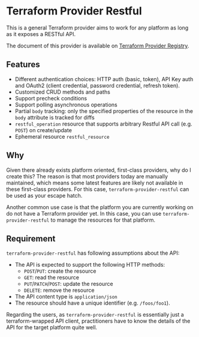 # Terraform Provider Restful

This is a general Terraform provider aims to work for any platform as long as it exposes a RESTful API.

The document of this provider is available on [Terraform Provider Registry](https://registry.terraform.io/providers/magodo/restful/latest/docs).

## Features

- Different authentication choices: HTTP auth (basic, token), API Key auth and OAuth2 (client credential, password credential, refresh token).
- Customized CRUD methods and paths
- Support precheck conditions
- Support polling asynchronous operations
- Partial `body` tracking: only the specified properties of the resource in the `body` attribute is tracked for diffs
- `restful_operation` resource that supports arbitrary Restful API call (e.g. `POST`) on create/update
- Ephemeral resource `restful_resource`

## Why

Given there already exists platform oriented, first-class providers, why do I create this? The reason is that most providers today are manually maintained, which means some latest features are likely not available in these first-class providers. For this case, `terraform-provider-restful` can be used as your escape hatch.

Another common use case is that the platform you are currently working on do not have a Terraform provider yet. In this case, you can use `terraform-provider-restful` to manage the resources for that platform.

## Requirement

`terraform-provider-restful` has following assumptions about the API:

- The API is expected to support the following HTTP methods:
    - `POST`/`PUT`: create the resource
    - `GET`: read the resource
    - `PUT`/`PATCH`/`POST`: update the resource
    - `DELETE`: remove the resource
- The API content type is `application/json`
- The resource should have a unique identifier (e.g. `/foos/foo1`).

Regarding the users, as `terraform-provider-restful` is essentially just a terraform-wrapped API client, practitioners have to know the details of the API for the target platform quite well.
